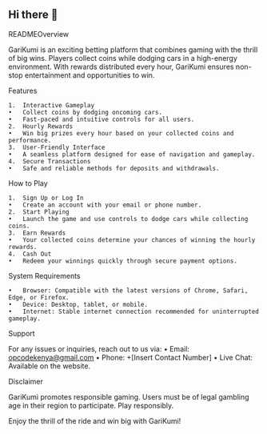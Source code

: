## Hi there 👋
READMEOverview

GariKumi is an exciting betting platform that combines gaming with the thrill of big wins. Players collect coins while dodging cars in a high-energy environment. With rewards distributed every hour, GariKumi ensures non-stop entertainment and opportunities to win.

Features

	1.	Interactive Gameplay
	•	Collect coins by dodging oncoming cars.
	•	Fast-paced and intuitive controls for all users.
	2.	Hourly Rewards
	•	Win big prizes every hour based on your collected coins and performance.
	3.	User-Friendly Interface
	•	A seamless platform designed for ease of navigation and gameplay.
	4.	Secure Transactions
	•	Safe and reliable methods for deposits and withdrawals.

How to Play

	1.	Sign Up or Log In
	•	Create an account with your email or phone number.
	2.	Start Playing
	•	Launch the game and use controls to dodge cars while collecting coins.
	3.	Earn Rewards
	•	Your collected coins determine your chances of winning the hourly rewards.
	4.	Cash Out
	•	Redeem your winnings quickly through secure payment options.

System Requirements

	•	Browser: Compatible with the latest versions of Chrome, Safari, Edge, or Firefox.
	•	Device: Desktop, tablet, or mobile.
	•	Internet: Stable internet connection recommended for uninterrupted gameplay.

Support

For any issues or inquiries, reach out to us via:
	•	Email: opcodekenya@gmail.com
	•	Phone: +[Insert Contact Number]
	•	Live Chat: Available on the website.

Disclaimer

GariKumi promotes responsible gaming. Users must be of legal gambling age in their region to participate. Play responsibly.

Enjoy the thrill of the ride and win big with GariKumi!
